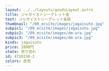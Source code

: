 ```yaml
---
layout: ../../layouts/goodsLayout.astro
title: ジャガイストシークレット金
text: ジャガイストシークレット金版
thumbnail: "/09_ecsite/images/jagaisuto.jpg"
subpic1: "/09_ecsite/images/jagaisuto.jpg"
subpic2: "/09_ecsite/images/dm-ura.jpg"
subpic3: "/09_ecsite/images/dm-ura.jpg"
kinds: jagaisuto
price: 2800円
state: 売り切れ
id: 4710158-2
colors: 赤色
---
```

